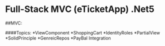 # Full-Stack MVC (eTicketApp) .Net5


##MVC:

####Topics:
  *ViewComponent
  *ShoppingCart
  *IdentityRoles
  *PartialView
  *SolidPrinciple
  *GenreicRepos
  *PayBal Integration
